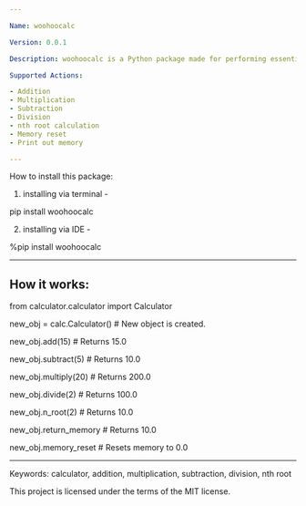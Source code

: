 ```yaml
---

Name: woohoocalc

Version: 0.0.1

Description: woohoocalc is a Python package made for performing essential math calculations for everyday use.

Supported Actions:

- Addition
- Multiplication
- Subtraction
- Division
- nth root calculation
- Memory reset
- Print out memory

---
```

How to install this package:

1. installing via terminal -

pip install woohoocalc

2. installing via IDE -

%pip install woohoocalc

---
How it works:
-

from calculator.calculator import Calculator

new_obj = calc.Calculator()  # New object is created.

new_obj.add(15) # Returns 15.0

new_obj.subtract(5) # Returns 10.0

new_obj.multiply(20) # Returns 200.0

new_obj.divide(2) # Returns 100.0

new_obj.n_root(2) # Returns 10.0

new_obj.return_memory # Returns 10.0

new_obj.memory_reset # Resets memory to 0.0

---

Keywords: calculator, addition, multiplication, subtraction, division, nth root

This project is licensed under the terms of the MIT license.